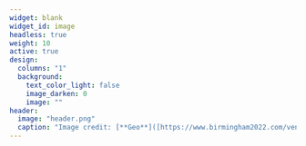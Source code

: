 ```yaml
---
widget: blank
widget_id: image
headless: true
weight: 10
active: true
design:
  columns: "1"
  background:
    text_color_light: false
    image_darken: 0
    image: ""
header:
  image: "header.png"
  caption: "Image credit: [**Geo**]([https://www.birmingham2022.com/venues/myton-fields])"
---
```

